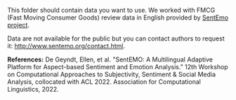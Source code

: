 This folder should contain data you want to use. We worked with FMCG (Fast Moving Consumer
Goods) review data in English provided by [SentEmo project](http://www.sentemo.org/).

Data are not available for the public but you can contact authors to request it: http://www.sentemo.org/contact.html.

**References:**
De Geyndt, Ellen, et al. "SentEMO: A Multilingual Adaptive Platform for Aspect-based Sentiment and Emotion Analysis." 12th Workshop on Computational Approaches to Subjectivity, Sentiment & Social Media Analysis, collocated with ACL 2022. Association for Computational Linguistics, 2022.